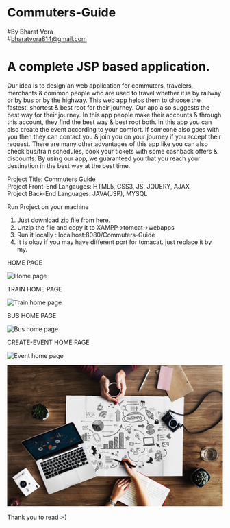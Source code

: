 # Commuters-Guide
#By Bharat Vora <br />
#bharatvora814@gmail.com <br />
# A complete JSP based application.

Our idea is to design an web application for commuters, travelers, merchants & common people who are used to travel whether it is by railway or by bus or by the highway. This web app helps them to choose the fastest, shortest & best root for their journey. Our app also suggests the best way for their journey. In this app people make their accounts & through this account, they find the best way & best root both. In this app you can also create the event according to your comfort. If someone also goes with you then they can contact you & join you on your journey if you accept their request. There are many other advantages of this app like you can also check bus/train schedules, book your tickets with some cashback offers & discounts. By using our app, we guaranteed you that you reach your destination in the best way at the best time.

Project Title: Commuters Guide <br />
Project Front-End Langauges: HTML5, CSS3, JS, JQUERY, AJAX <br />
Project Back-End Languages: JAVA(JSP), MYSQL <br />

Run Project on your machine
1. Just download zip file from here. <br />
2. Unzip the file and copy it to XAMPP->tomcat->webapps <br />
3. Run it locally : localhost:8080/Commuters-Guide <br />
4. It is okay if you may have different port for tomacat. just replace it by my. <br />


HOME PAGE 

![Home page](https://github.com/bharat1510/image-for-readme.md/blob/master/Screenshot%20(234).png)

TRAIN HOME PAGE

![Train home page](https://drive.google.com/open?id=1hnnxFrE3LrUdEQUHHaoaXnblDWA12TvL)

BUS HOME PAGE

![Bus home page](https://drive.google.com/open?id=1fWjkk92_OktywiVpAgX5jVjmipL6ae1m)

CREATE-EVENT HOME PAGE

![Event home page](https://drive.google.com/open?id=1T97lq1Y_6z6Pg6TvdQTAZ-uSy40ep_n0)

![Event home page](https://github.com/bharat1510/Credit-Management-System/blob/master/b1.jpg)


Thank you to read :-)
